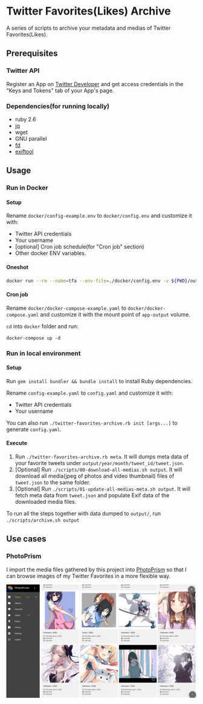 # Twitter Favorites(Likes) Archive
A series of scripts to archive your metadata and medias of Twitter Favorites(Likes).

## Prerequisites
### Twitter API
Register an App on [Twitter Developer](https://developer.twitter.com/apps) and get
access credentials in the "Keys and Tokens" tab of your App's page.

### Dependencies(for running locally)
- ruby 2.6
- [jq](https://github.com/stedolan/jq)
- wget
- GNU parallel
- [fd](https://github.com/sharkdp/fd)
- [exiftool](https://github.com/exiftool/exiftool)

## Usage
### Run in Docker
#### Setup
Rename `docker/config-example.env` to `docker/config.env` and customize it with:
- Twitter API credentials
- Your username
- [optional] Cron job schedule(for "Cron job" section)
- Other docker ENV variables.

#### Oneshot
```sh
docker run --rm --name=tfa --env-file=./docker/config.env -v ${PWD}/output:/app/output 15cm/twitter-favorites-archive /app/scripts/archive.sh /app/output
```

#### Cron job
Rename `docker/docker-compose-example.yaml` to `docker/docker-compose.yaml` and
customize it with the mount point of `app-output` volume.

`cd` into `docker` folder and run:
```
docker-compose up -d
```
### Run in local environment
#### Setup
Run `gem install bundler && bundle install` to install Ruby dependencies.

Rename `config-example.yaml` to `config.yaml` and customize it with:
- Twitter API credentials
- Your username

You can also run `./twitter-favorites-archive.rb init [args...]` to generate
`config.yaml`.

#### Execute
1. Run `./twitter-favorites-archive.rb meta`. It will dumps meta data of
your favorite tweets under `output/year/month/tweet_id/tweet.json`.
2. [Optional] Run `./scripts/00-download-all-medias.sh output`. It will download all media(jpeg of photos and video thumbnail) files of `tweet.json` to the same folder.
3. [Optional] Run `./scripts/01-update-all-medias-meta.sh output`. It will fetch meta data from `tweet.json` and populate Exif data of the downloaded media files.

To run all the steps together with data dumped to `output/`, run `./scripts/archive.sh output`

## Use cases
### PhotoPrism
I import the media files gathered by this project into [PhotoPrism](https://github.com/photoprism/photoprism) so that I can browse images of my Twitter Favorites in a more flexible way.

![PhotoPrism Use Case Screenshot](./assets/images/2020-04-04_20-29.png)
